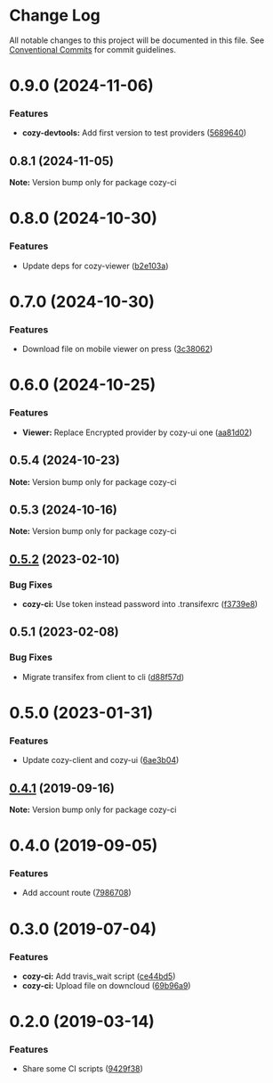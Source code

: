 # Change Log

All notable changes to this project will be documented in this file.
See [Conventional Commits](https://conventionalcommits.org) for commit guidelines.

# 0.9.0 (2024-11-06)


### Features

* **cozy-devtools:** Add first version to test providers ([5689640](https://github.com/cozy/cozy-libs/commit/568964008bb657dfaf8038ac2d9fa3dca8d3eb1c))





## 0.8.1 (2024-11-05)

**Note:** Version bump only for package cozy-ci





# 0.8.0 (2024-10-30)


### Features

* Update deps for cozy-viewer ([b2e103a](https://github.com/cozy/cozy-libs/commit/b2e103a1280182881ae1133860c0a09650271920))





# 0.7.0 (2024-10-30)


### Features

* Download file on mobile viewer on press ([3c38062](https://github.com/cozy/cozy-libs/commit/3c38062e2c83d5b8f7d0065323c18d45b5ce9564))





# 0.6.0 (2024-10-25)


### Features

* **Viewer:** Replace Encrypted provider by cozy-ui one ([aa81d02](https://github.com/cozy/cozy-libs/commit/aa81d02f0a70de8044f704cbd895b1d54c9f38b8))





## 0.5.4 (2024-10-23)

**Note:** Version bump only for package cozy-ci





## 0.5.3 (2024-10-16)

**Note:** Version bump only for package cozy-ci





## [0.5.2](https://github.com/cozy/cozy-libs/compare/cozy-ci@0.5.1...cozy-ci@0.5.2) (2023-02-10)


### Bug Fixes

* **cozy-ci:** Use token instead password into .transifexrc ([f3739e8](https://github.com/cozy/cozy-libs/commit/f3739e875a19baba2c3032baa5c938397a7ed7b2))





## 0.5.1 (2023-02-08)


### Bug Fixes

* Migrate transifex from client to cli ([d88f57d](https://github.com/cozy/cozy-libs/commit/d88f57db1d2eb3458b64a230c4947c4b1d0f4699))





# 0.5.0 (2023-01-31)


### Features

* Update cozy-client and cozy-ui ([6ae3b04](https://github.com/cozy/cozy-libs/commit/6ae3b04925ae64fa30f3ec8b6e716453d0a630fe))





## [0.4.1](https://github.com/cozy/cozy-libs/compare/cozy-ci@0.4.0...cozy-ci@0.4.1) (2019-09-16)

**Note:** Version bump only for package cozy-ci





# 0.4.0 (2019-09-05)


### Features

* Add account route ([7986708](https://github.com/cozy/cozy-libs/commit/7986708))





# 0.3.0 (2019-07-04)


### Features

* **cozy-ci:** Add travis_wait script ([ce44bd5](https://github.com/cozy/cozy-libs/commit/ce44bd5))
* **cozy-ci:** Upload file on downcloud ([69b96a9](https://github.com/cozy/cozy-libs/commit/69b96a9))





<a name="0.2.0"></a>
# 0.2.0 (2019-03-14)


### Features

* Share some CI scripts ([9429f38](https://github.com/cozy/cozy-libs/commit/9429f38))
